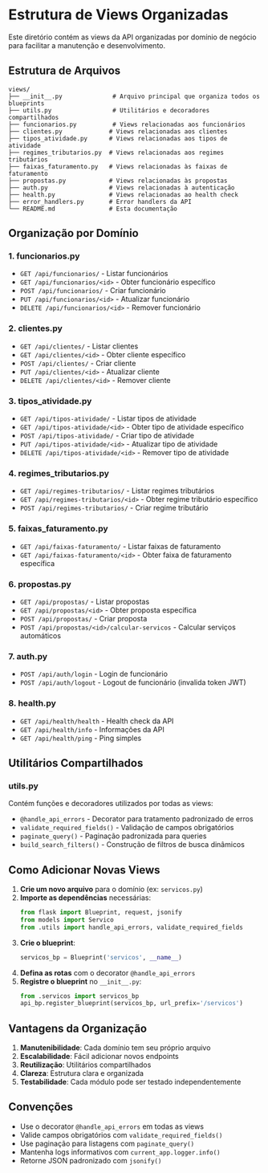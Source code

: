 # Estrutura de Views Organizadas

Este diretório contém as views da API organizadas por domínio de negócio para facilitar a manutenção e desenvolvimento.

## Estrutura de Arquivos

```
views/
├── __init__.py              # Arquivo principal que organiza todos os blueprints
├── utils.py                 # Utilitários e decoradores compartilhados
├── funcionarios.py          # Views relacionadas aos funcionários
├── clientes.py             # Views relacionadas aos clientes
├── tipos_atividade.py      # Views relacionadas aos tipos de atividade
├── regimes_tributarios.py  # Views relacionadas aos regimes tributários
├── faixas_faturamento.py   # Views relacionadas às faixas de faturamento
├── propostas.py            # Views relacionadas às propostas
├── auth.py                 # Views relacionadas à autenticação
├── health.py               # Views relacionadas ao health check
├── error_handlers.py       # Error handlers da API
└── README.md               # Esta documentação
```

## Organização por Domínio

### 1. **funcionarios.py**
- `GET /api/funcionarios/` - Listar funcionários
- `GET /api/funcionarios/<id>` - Obter funcionário específico
- `POST /api/funcionarios/` - Criar funcionário
- `PUT /api/funcionarios/<id>` - Atualizar funcionário
- `DELETE /api/funcionarios/<id>` - Remover funcionário

### 2. **clientes.py**
- `GET /api/clientes/` - Listar clientes
- `GET /api/clientes/<id>` - Obter cliente específico
- `POST /api/clientes/` - Criar cliente
- `PUT /api/clientes/<id>` - Atualizar cliente
- `DELETE /api/clientes/<id>` - Remover cliente

### 3. **tipos_atividade.py**
- `GET /api/tipos-atividade/` - Listar tipos de atividade
- `GET /api/tipos-atividade/<id>` - Obter tipo de atividade específico
- `POST /api/tipos-atividade/` - Criar tipo de atividade
- `PUT /api/tipos-atividade/<id>` - Atualizar tipo de atividade
- `DELETE /api/tipos-atividade/<id>` - Remover tipo de atividade

### 4. **regimes_tributarios.py**
- `GET /api/regimes-tributarios/` - Listar regimes tributários
- `GET /api/regimes-tributarios/<id>` - Obter regime tributário específico
- `POST /api/regimes-tributarios/` - Criar regime tributário

### 5. **faixas_faturamento.py**
- `GET /api/faixas-faturamento/` - Listar faixas de faturamento
- `GET /api/faixas-faturamento/<id>` - Obter faixa de faturamento específica

### 6. **propostas.py**
- `GET /api/propostas/` - Listar propostas
- `GET /api/propostas/<id>` - Obter proposta específica
- `POST /api/propostas/` - Criar proposta
- `POST /api/propostas/<id>/calcular-servicos` - Calcular serviços automáticos

### 7. **auth.py**
- `POST /api/auth/login` - Login de funcionário
- `POST /api/auth/logout` - Logout de funcionário (invalida token JWT)

### 8. **health.py**
- `GET /api/health/health` - Health check da API
- `GET /api/health/info` - Informações da API
- `GET /api/health/ping` - Ping simples

## Utilitários Compartilhados

### **utils.py**
Contém funções e decoradores utilizados por todas as views:

- `@handle_api_errors` - Decorator para tratamento padronizado de erros
- `validate_required_fields()` - Validação de campos obrigatórios
- `paginate_query()` - Paginação padronizada para queries
- `build_search_filters()` - Construção de filtros de busca dinâmicos

## Como Adicionar Novas Views

1. **Crie um novo arquivo** para o domínio (ex: `servicos.py`)
2. **Importe as dependências** necessárias:
   ```python
   from flask import Blueprint, request, jsonify
   from models import Servico
   from .utils import handle_api_errors, validate_required_fields
   ```
3. **Crie o blueprint**:
   ```python
   servicos_bp = Blueprint('servicos', __name__)
   ```
4. **Defina as rotas** com o decorator `@handle_api_errors`
5. **Registre o blueprint** no `__init__.py`:
   ```python
   from .servicos import servicos_bp
   api_bp.register_blueprint(servicos_bp, url_prefix='/servicos')
   ```

## Vantagens da Organização

1. **Manutenibilidade**: Cada domínio tem seu próprio arquivo
2. **Escalabilidade**: Fácil adicionar novos endpoints
3. **Reutilização**: Utilitários compartilhados
4. **Clareza**: Estrutura clara e organizada
5. **Testabilidade**: Cada módulo pode ser testado independentemente

## Convenções

- Use o decorator `@handle_api_errors` em todas as views
- Valide campos obrigatórios com `validate_required_fields()`
- Use paginação para listagens com `paginate_query()`
- Mantenha logs informativos com `current_app.logger.info()`
- Retorne JSON padronizado com `jsonify()`
